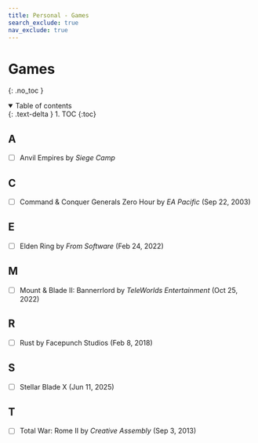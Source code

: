```yaml
---
title: Personal - Games
search_exclude: true
nav_exclude: true
---
```


<!-- prettier-ignore-start -->
# Games
{: .no_toc }

<details open markdown="block">
  <summary>
    Table of contents
  </summary>
  {: .text-delta }
1. TOC
{:toc}
</details>

<!-- prettier-ignore-end -->

## A

-   [ ] Anvil Empires by _Siege Camp_

## C

-   [ ] Command & Conquer Generals Zero Hour by _EA Pacific_ (Sep 22, 2003)

## E

-   [ ] Elden Ring by _From Software_ (Feb 24, 2022)

## M

-   [ ] Mount & Blade II: Bannerrlord by _TeleWorlds Entertainment_ (Oct 25, 2022)

## R

-   [ ] Rust by Facepunch Studios (Feb 8, 2018)

## S

-   [ ] Stellar Blade X (Jun 11, 2025)

## T

-   [ ] Total War: Rome II by _Creative Assembly_ (Sep 3, 2013)
